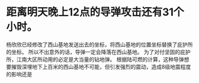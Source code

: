# 距离明天晚上12点的导弹攻击还有31个小时。
杨欣欣已经修改了西山基地发送出去的坐标，将西山基地的位置坐标替换了庇护所的坐标。
所以不出意外的话，导弹一定会降落在西山基地。
为了对付坚固的庇护所，江南大区所动用的必定是大当量的钻地弹。
根据陆可燃的计算，这种导弹想要摧毁深埋地下上百米的西山基地不可能，但引发强烈的震动，造成8级地震程度的影响还是


